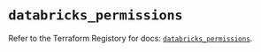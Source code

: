 # `databricks_permissions`

Refer to the Terraform Registory for docs: [`databricks_permissions`](https://registry.terraform.io/providers/databricks/databricks/1.18.0/docs/resources/permissions).
